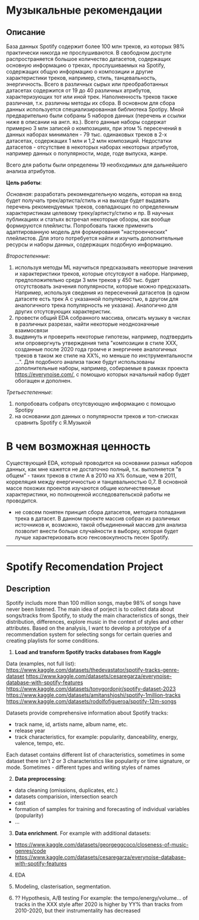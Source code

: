 # Музыкальные рекомендации

## Описание
База данных Spotify содержит более 100 млн треков, из которых 98% практически никогда не прослушиваются. В свободном доступе распространяется большое количество датасетов, содержащих основную информацию о треках, прослушиваемых на Spotify, содержащих общую информацию о композиции и другие характеристики треков, например, стиль, танцевальность, энергичность. 
Всего в различных сырых или преобработанных датасетах содержится от 19 до 40 различных атрибутов, характеризующих тот или иной трек.
Наполненность треков также различная, т.к. различны методы их сбора. В основном для сбора данных используется специализированная библиотека Spotipy.
Мной предварительно были собраны 5 наборов данных (перечень и ссылки ниже в описании на англ. яз.). Всего данные наборы содержат примерно 3 млн записей о композициях, при этом % пересечений в данных наборах минимален - 79 тыс. одинаковых треков в 2-х датасетах, содержащих 1 млн и 1,2 млн композиций. Недостатки датасетов - отсутствие в некоторых наборах некоторых атрибутов, например данных о популярности, моде, годе выпуска, жанре.

Всего для работы были определены 19 необходимых для дальнейшего анализа атрибутов.

**Цель работы**: 

*Основная*: разработать рекомендательную модель, которая на вход будет получать трек/артиста/стиль и на выходе будет выдавать перечень рекомендуемых треков, совпадающих по определенным характеристикам целевому треку/артисту/стилю и пр. В научных публикациях и статьях встречал некоторые обзоры, как вообще формируются плейлисты. Попробовать также применить адаптированную модель для формирования "настроенческих" плейлистов. Для этого потребуется найти и изучить дополнительные ресурсы и наборы данных, содержащих подобную информацию.

*Второстепенные*: 
1) используя методы ML научиться предсказывать некоторые значения и характеристики треков, которые отсутсвуют в наборе. Например, предположительно среди 3 млн треков у 450 тыс. будет отсутствовать значения популярности, которые можно предсказать. Например, используя сведения из пересечений датасетов (в одном датасете есть трек А с указанной популярностью, в другом для аналогичного трека популярность не указана). Аналогично для других отсутсвующих характеристик.
2) провести общий EDA собранного массива, описать музыку в числах в различных разрезах, найти некоторые неоднозначные взаимосвязи
3) выдвинуть и проверить некоторые гипотезы, например, подтвердить или опровергнуть утверждения типа "композиции в стиле ХХХ, созданные после 2020 года громче и энергичнее аналогичных треков в таком же стиле на ХХ%, но меньше по инструментальности ...".
Для подобного анализа также будут использованы дополнительные наборы, например, собираемые в рамках проекта https://everynoise.com/, с помощью которых начальный набор будет обогащен и дополнен.

*Третьестепенные*: 
1) попробовать собрать отсутсвующую информацию с помощью Spotipy
2) на основании доп данных о популярности треков и топ-списках сравнить Spotify с Я.Музыкой

# В чем возможная ценность

Существующий EDA, который проводится на основании разных наборов данных, как мне кажется не достаточно полный, т.к. выполняется "в общем" - таких треков в стиле А в 2010 на Х% больше, чем в 2011, корреляция между енергичностью и танцевальностью 0,7. В основной массе похожих проектов изучаются общие количественные характеристики, но полноценной исследовательской работы не проводится.
+ не совсем понятен принцип сбора датасетов, методиrа попадания трека в датасет. В данном проекте массив собран из различных источников и, возможно, такой объединенный массив для анализа позволит внести больше случайности в выборку, которая будет лучше характеризовать всю генсовокупность песен Spotify. 
-------------------------------------------------------------------
# Spotify Recomendation Project

## Description
Spotify includs more than 100 million songs, maybe 98% of songs have never been listened. The main idea of porject is to collect data about songs/tracks from Spotify, to study the main characteristics of songs, their distribution, differences, explore music in the context of styles and other attributes. 
Based on the analysis, I want to develop a prototype of a recommendation system for selecting songs for certain queries and creating playlists for some conditions.

1) **Load and transform Spotify tracks databases from Kaggle**

Data (examples, not full list):
https://www.kaggle.com/datasets/thedevastator/spotify-tracks-genre-dataset  https://www.kaggle.com/datasets/cesaregarza/everynoise-database-with-spotify-features  https://www.kaggle.com/datasets/tonygordonjr/spotify-dataset-2023 
https://www.kaggle.com/datasets/amitanshjoshi/spotify-1million-tracks
https://www.kaggle.com/datasets/rodolfofigueroa/spotify-12m-songs

Datasets provide comprehensive information about Spotify tracks:
- track name, id, artists name, album name, etc.
- release year
- track characteristics, for example: popularity, danceability, energy, valence, tempo, etc.

Each dataset contains different list of characteristics, sometimes in some dataset there isn't 2 or 3 characteristics like popularity or time signature, or mode. Sometimes - different types and writing styles of names

2) **Data preprocessing**:
- data cleaning (omissions, duplicates, etc.)
- datasets comparision, intersection search 
- cast
- formation of samples for training and forecasting of individual variables (popularity)
- ...

3) **Data enrichment**. For example with additional datasets:
- https://www.kaggle.com/datasets/georgeggcoco/closeness-of-music-genres/code
- https://www.kaggle.com/datasets/cesaregarza/everynoise-database-with-spotify-features

4) EDA

5) Modeling, clasterisation, segmentation.

6) ?? Hypothesis, A/B testing
For example: the tempo/energy/volume... of tracks in the XXX style after 2020 is higher by YY% than tracks from 2010-2020, but their instrumentality has decreased
